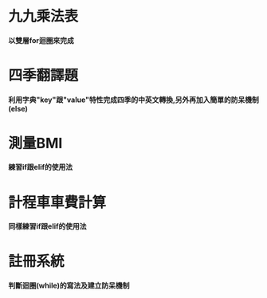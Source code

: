 <h1>九九乘法表
  <h4>以雙層for迴圈來完成
    
<h1>四季翻譯題
  <h4>利用字典"key"跟"value"特性完成四季的中英文轉換,另外再加入簡單的防呆機制(else)
    
<h1>測量BMI
  <h4>練習if跟elif的使用法
    
<h1>計程車車費計算
  <h4>同樣練習if跟elif的使用法
    
<h1>註冊系統
  <h4>判斷迴圈(while)的寫法及建立防呆機制
